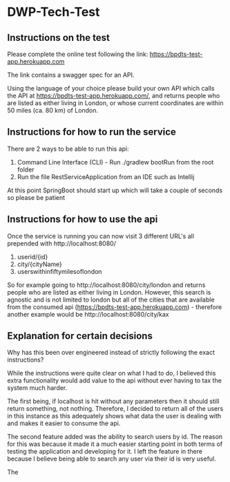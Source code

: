 # DWP-Tech-Test

## Instructions on the test
Please complete the online test following the link: https://bpdts-test-app.herokuapp.com

The link contains a swagger spec for an API.

Using the language of your choice please build your own API which calls the API at 
https://bpdts-test-app.herokuapp.com/, and returns people who are listed as either 
living in London, or whose current coordinates are within 50 miles (ca. 80 km) of London.

## Instructions for how to run the service
There are 2 ways to be able to run this api:  
1. Command Line Interface (CLI) - Run ./gradlew bootRun from the root folder 
2. Run the file RestServiceApplication from an IDE such as Intellij

At this point SpringBoot should start up which will take a couple of seconds so please be patient

## Instructions for how to use the api
Once the service is running you can now visit 3 different URL's all prepended with 
http://localhost:8080/

1. userid/{id}
2. city/{cityName}
3. userswithinfiftymilesoflondon

So for example going to http://localhost:8080/city/london and returns people who are listed as either 
living in London. However, this search is agnostic and is not limited to london but all of the cities
that are available from the consumed api (https://bpdts-test-app.herokuapp.com) - therefore another example
would be http://localhost:8080/city/kax

## Explanation for certain decisions
Why has this been over engineered instead of strictly following the exact instructions?

While the instructions were quite clear on what I had to do, I believed this extra functionality
would add value to the api without ever having to tax the system much harder.

The first being, if localhost is hit without any parameters then it should still return 
something, not nothing. Therefore, I decided to return all of the users in this instance 
as this adequately shows what data the user is dealing with and makes it easier to consume the api.

The second feature added was the ability to search users by id. The reason for this was because it made it a 
much easier starting point in both terms of testing the application and developing for it. I left the feature in there 
because I believe being able to search any user via their id is very useful.

The 


